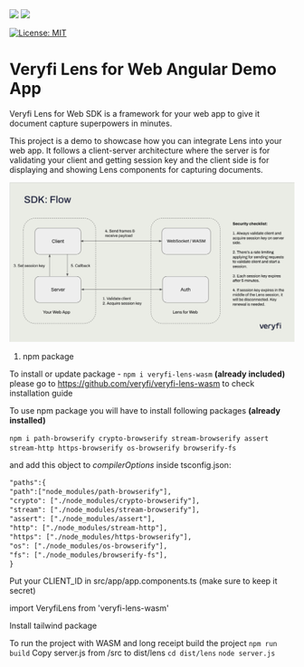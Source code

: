 <img src="https://user-images.githubusercontent.com/30125790/212157461-58bdc714-2f89-44c2-8e4d-d42bee74854e.png#gh-dark-mode-only" width="200">
<img src="https://user-images.githubusercontent.com/30125790/212157486-bfd08c5d-9337-4b78-be6f-230dc63838ba.png#gh-light-mode-only" width="200">

[![License: MIT](https://img.shields.io/badge/License-MIT-green.svg)](https://opensource.org/licenses/MIT)

# Veryfi Lens for Web Angular Demo App

Veryfi Lens for Web SDK is a framework for your web app to give it document capture superpowers in minutes.

This project is a demo to showcase how you can integrate Lens into your web app. It follows a client-server architecture where the server is for validating your client and getting session key and the client side is for displaying and showing Lens components for capturing documents.

<img src="https://github.com/veryfi/veryfi-lens-web-demo-react/blob/main/flow.png">


 1. npm package
 
 To install or update package - `npm i veryfi-lens-wasm` **(already included)**
 please go to https://github.com/veryfi/veryfi-lens-wasm to check installation guide


 To use npm package you will have to install following packages **(already installed)**
 
`npm i path-browserify crypto-browserify stream-browserify assert stream-http https-browserify os-browserify browserify-fs`


and add this object to *compilerOptions* inside tsconfig.json: 
 ```
 "paths":{
"path":["node_modules/path-browserify"],
"crypto": ["./node_modules/crypto-browserify"],
"stream": ["./node_modules/stream-browserify"],
"assert": ["./node_modules/assert"],
"http": ["./node_modules/stream-http"],
"https": ["./node_modules/https-browserify"],
"os": ["./node_modules/os-browserify"],
"fs": ["./node_modules/browserify-fs"],
}
```
Put your CLIENT_ID in src/app/app.components.ts (make sure to keep it secret)

import VeryfiLens from 'veryfi-lens-wasm'

Install tailwind package

To run the project with WASM and long receipt build the project `npm run build`
Copy server.js from /src to dist/lens
`cd dist/lens` 
`node server.js`

